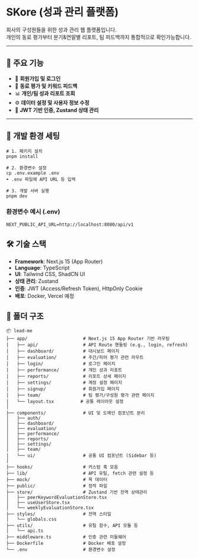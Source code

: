 # SKore (성과 관리 플랫폼)


회사의 구성원들을 위한 성과 관리 웹 플랫폼입니다.  
개인의 동료 평가부터 분기&연말별 리포트, 팀 피드백까지 통합적으로 확인가능합니다.

---

## 🚀 주요 기능

- 👤 **회원가입 및 로그인**
- 🤝 **동료 평가 및 키워드 피드백**
- 📊 **개인/팀 성과 리포트 조회**
- ⚙️ **데이터 설정 및 사용자 정보 수정**
- 🔐 **JWT 기반 인증, Zustand 상태 관리**

---

## 🧪 개발 환경 세팅

```
# 1. 패키지 설치
pnpm install

# 2. 환경변수 설정
cp .env.example .env
➤ .env 파일에 API URL 등 입력

# 3. 개발 서버 실행
pnpm dev
```
### 환경변수 예시 (.env)
```
NEXT_PUBLIC_API_URL=http://localhost:8080/api/v1
```
## 🛠️ 기술 스택

- **Framework**: Next.js 15 (App Router)
- **Language**: TypeScript
- **UI**: Tailwind CSS, ShadCN UI
- **상태 관리**: Zustand
- **인증**: JWT (Access/Refresh Token), HttpOnly Cookie
- **배포**: Docker, Vercel 예정
  
## 📂 폴더 구조
```
📦 lead-me
├── app/                     # Next.js 15 App Router 기반 라우팅
│   ├── api/                 # API Route 핸들링 (e.g., login, refresh)
│   ├── dashboard/           # 대시보드 페이지
│   ├── evaluation/          # 주간/피어 평가 관련 라우트
│   ├── login/               # 로그인 페이지
│   ├── performance/         # 개인 성과 리포트
│   ├── reports/             # 리포트 상세 페이지
│   ├── settings/            # 계정 설정 페이지
│   ├── signup/              # 회원가입 페이지
│   ├── team/                # 팀 평가/구성원 평가 관련 페이지
│   └── layout.tsx          # 공통 레이아웃 설정
│
├── components/              # UI 및 도메인 컴포넌트 분리
│   ├── auth/
│   ├── dashboard/
│   ├── evaluation/
│   ├── performance/
│   ├── reports/
│   ├── settings/
│   ├── team/
│   └── ui/                  # 공통 UI 컴포넌트 (Sidebar 등)
│
├── hooks/                   # 커스텀 훅 모음
├── lib/                     # API 유틸, fetch 관련 설정 등
├── mock/                    # 목 데이터
├── public/                  # 정적 파일
├── store/                   # Zustand 기반 전역 상태관리
│   ├── peerKeywordEvaluationStore.tsx
│   ├── useUserStore.tsx
│   └── weeklyEvaluationStore.tsx
├── styles/                  # 전역 스타일
│   └── globals.css
├── utils/                   # 유틸 함수, API 모듈 등
│   └── api.ts
├── middleware.ts            # 인증 관련 미들웨어
├── Dockerfile               # Docker 배포 설정
└── .env                     # 환경변수 설정
```

